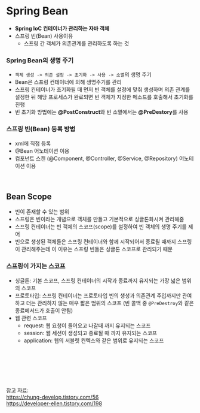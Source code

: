 # Spring Bean

- **Spring IoC 컨테이너가 관리하는 자바 객체**
- 스프링 빈(Bean) 사용이유
    - 스프링 간 객체가 의존관계를 관리하도록 하는 것

### Spring Bean의 생명 주기

- `객체 생성 -> 의존 설정 -> 초기화 -> 사용 -> 소멸`의 생명 주기
- Bean은 스프링 컨테이너에 의해 생명주기를 관리
- 스프링 컨테이너가 초기화될 때 먼저 빈 객체를 설정에 맞춰 생성하며 의존 관계를 설정한 뒤 해당 프로세스가 완료되면 빈 객체가 지정한 메소드를 호출해서 초기화를 진행
- 빈 초기화 방법에는 **@PostConstruct**와 빈 소멸에서는 **@PreDestory**를 사용

### **스프링 빈(Bean) 등록 방법**

- xml에 직접 등록
- @Bean 어노테이션 이용
- 컴포넌트 스캔 (@Component, @Controller, @Service, @Repository) 어노테이션 이용

<br>

## Bean Scope

- 빈이 존재할 수 있는 범위
- 스프링은 빈이라는 개념으로 객체를 만들고 기본적으로 싱글톤화시켜 관리해줌
- 스프링 컨테이너는 빈 객체의 스코프(scope)를 설정하여 빈 객체의 생명 주기를 제어
- 빈으로 생성된 객체들은 스프링 컨테이너와 함께 시작되어서 종료될 때까지 스프링이 관리해주는데 이 이유는 스프링 빈들은 싱글톤 스코프로 관리되기 때문

### 스프링이 가지는 스코프

- 싱글톤: 기본 스코프, 스프링 컨테이너의 시작과 종료까지 유지되는 가장 넓은 범위의 스코프
- 프로토타입: 스프링 컨테이너는 프로토타입 빈의 생성과 의존관계 주입까지만 관여하고 더는 관리하지 않는 매우 짧은 범위의 스코프 (빈 콜백 중 `@PreDestroy`와 같은 종료메서드가 호출이 안됨)
- 웹 관련 스코프
    - request: 웹 요청이 들어오고 나갈때 까지 유지되는 스코프
    - session: 웹 세션이 생성되고 종료될 때 까지 유지되는 스코프
    - application: 웹의 서블릿 컨텍스와 같은 범위로 유지되는 스코프
 

<br><br><br><br><br>

참고 자료: <br>
https://chung-develop.tistory.com/56 <br>
https://developer-ellen.tistory.com/198
